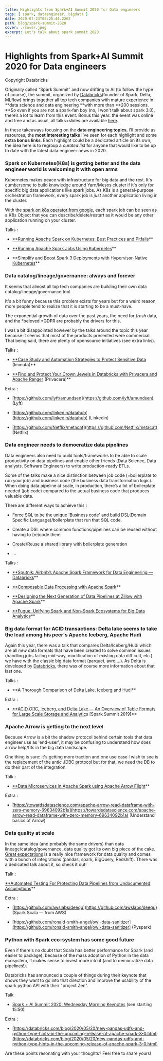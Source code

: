 ```yaml
---
title: Highlights from Spark+AI Summit 2020 for Data engineers
tags: [ spark, dataengineer, bigdata ]
date: 2020-07-23T05:25:44.226Z
path: blog/spark-summit-2020
cover: ./cover.jpeg
excerpt: Let's talk about spark summit 2020  
---
```


# Highlights from Spark+AI Summit 2020 for Data engineers

Copyright Databricks

Originally called “Spark Summit” and now drifting to AI (to follow the hype of course), the summit, organized by [Databricks](undefined)(founder of Spark, Delta, MLflow) brings together all top tech companies with mature experience in **data science and data engineering **with more than **200 sessions. **So even if you are not a spark-fan boy (no, I won't talk about spark 3.0), there’s a lot to learn from this event. Bonus this year: the event was online and free and as usual, all talks+slides are available [here](https://databricks.com/sparkaisummit/north-america-2020/agenda).

In these takeaways focusing on the **data engineering topics**, I'll provide as resources, the **most interesting talks** I've seen for each highlight and some **extra bonus links**. Each highlight could be a dedicated article on its own, the idea here is to regroup a *curated list* for anyone that would like to be up to date with the latest data engineer news in 2020.

### Spark on Kubernetes(K8s) is getting better and the data engineer world is welcoming it with open arms

Kubernetes makes peace with infrastructure for big data and the rest. It's cumbersome to build knowledge around Yarn/Mesos cluster if it's only for specific big data applications like spark jobs. As K8s is a general-purpose orchestration framework, every spark job is *just* another application living in the cluster.

With the [spark on k8s operator from google](https://github.com/GoogleCloudPlatform/spark-on-k8s-operator), each spark job can be seen as a K8s Object that you can describe/delete/restart as it would be any other application running on your cluster.

Talks :

* [**Running Apache Spark on Kubernetes: Best Practices and Pitfalls](https://databricks.com/session_na20/running-apache-spark-on-kubernetes-best-practices-and-pitfalls)**

* [**Running Apache Spark Jobs Using Kubernetes](https://databricks.com/session_na20/running-apache-spark-jobs-using-kubernetes)**

* [**Simplify and Boost Spark 3 Deployments with Hypervisor-Native Kubernetes](https://databricks.com/session_na20/simplify-and-boost-spark-3-deployments-with-hypervisor-native-kubernetes)**

### Data catalog/lineage/governance: always and forever

It seems that almost all top tech companies are building their own data catalog/lineage/governance tool.

It's a bit funny because this problem exists for years but for a weird reason, more people tend to realize that it is starting to be a must-have.

The exponential growth of data over the past years, the need for *fresh* data, and the *beloved *GDPR are probably the drivers for this.

I was a bit disappointed however by the talks around the topic this year because it seems that most of the products presented were commercial. That being said, there are plenty of opensource initiatives (see extra links).

Talks :

* [**Case Study and Automation Strategies to Protect Sensitive Data](https://databricks.com/session_na20/case-study-and-automation-strategies-to-protect-sensitive-data) (Immuta)**

* [**Find and Protect Your Crown Jewels in Databricks with Privacera and Apache Ranger](https://databricks.com/session_na20/find-and-protect-your-crown-jewels-in-databricks-with-privacera-and-apache-ranger) (Privacera)**

Extra :

* [https://github.com/lyft/amundsen](https://github.com/lyft/amundsen) (Lyft)

* [https://github.com/linkedin/datahub](https://github.com/linkedin/datahub) (Linkedin)

* [https://github.com/Netflix/metacat](https://github.com/Netflix/metacat) (Netflix)

### **Data engineer needs to democratize data pipelines**

Data engineers also need to build tools/frameworks to be able to scale productivity on data pipelines and enable other friends (Data Science, Data analysts, Software Engineers) to write production-ready ETLs.

Some of the talks make a nice distinction between job code (=boilerplate to run your job) and business code (the business data transformation logic). When doing data pipeline at scale, in production, there’s a lot of boilerplate needed (job code) compared to the actual business code that produces valuable data.

There are different ways to achieve this :

* Force SQL to be the unique 'Business code' and build DSL(Domain Specific Language)/boilerplate that run that SQL code.

* Create a DSL where common functions/pipelines can be reused without having to (re)code them

* Create/Reuse a shared library with boilerplate generation

* …

Talks :

* [**Sputnik: Airbnb’s Apache Spark Framework for Data Engineering — Databricks](https://databricks.com/session_na20/sputnik-airbnbs-apache-spark-framework-for-data-engineering)**

* [**Composable Data Processing with Apache Spark](https://databricks.com/session_na20/composable-data-processing-with-apache-spark)**

* [**Designing the Next Generation of Data Pipelines at Zillow with Apache Spark](https://databricks.com/session_na20/designing-the-next-generation-of-data-pipelines-at-zillow-with-apache-spark)**

* [**Fugue: Unifying Spark and Non-Spark Ecosystems for Big Data Analytics](https://databricks.com/session_na20/fugue-unifying-spark-and-non-spark-ecosystems-for-big-data-analytics)**

### **Big data format for ACID transactions: Delta lake seems to take the lead among his peer's Apache Iceberg, Apache Hudi**

Again this year, there was a talk that compares Delta/Iceberg/Hudi which are all *new* data formats that have been created to solve common issues (handling jobs failing mid-way, modification of existing data difficult, etc.) we have with the classic big data format (parquet, avro,…). As Delta is developed by [Databricks](undefined), there was of course more information about that last one.

Talks :

* [**A Thorough Comparison of Delta Lake, Iceberg and Hudi](https://databricks.com/session_na20/a-thorough-comparison-of-delta-lake-iceberg-and-hudi)**

Extra :

* [**ACID ORC, Iceberg, and Delta Lake — An Overview of Table Formats for Large Scale Storage and Analytic](https://databricks.com/session_eu19/acid-orc-iceberg-and-delta-lake-an-overview-of-table-formats-for-large-scale-storage-and-analytics)s [Spark Summit 2019]**

### Apache Arrow is getting to the next level

Because Arrow is a bit the shadow protocol behind certain tools that data engineer use as 'end-user', it may be confusing to understand how does arrow help/fits in the big data landscape.

One thing is sure: it's getting more traction and one use case I wish to see is the replacement of the antic JDBC protocol but for that, we need the DB to do their part of the integration.

Talk :

* [**Data Microservices in Apache Spark using Apache Arrow Flight](https://databricks.com/session_na20/data-microservices-in-apache-spark-using-apache-arrow-flight)**

Extra :

* [https://towardsdatascience.com/apache-arrow-read-dataframe-with-zero-memory-69634092b1a](https://towardsdatascience.com/apache-arrow-read-dataframe-with-zero-memory-69634092b1a) (Understand basics of Arrow)

### Data quality at scale

In the same idea (and probably the same drivers) than data lineage/catalog/governance, data quality got its own big piece of the cake. [Great expectations](https://github.com/great-expectations/great_expectations) is a really nice framework for data quality and comes with a bunch of integrations (pandas, spark, BigQuery, Redshift). There was a dedicated talk about it, so check it out!

Talk :

[**Automated Testing For Protecting Data Pipelines from Undocumented Assumptions](https://databricks.com/session_na20/automated-testing-for-protecting-data-pipelines-from-undocumented-assumptions)**

Extra :

* [https://github.com/awslabs/deequ](https://github.com/awslabs/deequ) (Spark Scala — from AWS)

* [https://github.com/ronald-smith-angel/owl-data-sanitizer](https://github.com/ronald-smith-angel/owl-data-sanitizer) (Pyspark)

### Python with Spark eco-system has some good future

Even if there's no doubt that Scala has better performance for Spark (and easier to package), because of the mass adoption of Python in the data ecosystem, it makes sense to invest more into it (and to democratize data pipelines!).

Databricks has announced a couple of things during their keynote that shows they want to go into that direction and improve the usability of the spark python API with their "project Zen".

Talk:

* [Spark + AI Summit 2020: Wednesday Morning Keynotes](https://databricks.com/session_na20/wednesday-morning-keynotes) (see starting 15:50)

Extra :

* [https://databricks.com/blog/2020/05/20/new-pandas-udfs-and-python-type-hints-in-the-upcoming-release-of-apache-spark-3-0.html](https://databricks.com/blog/2020/05/20/new-pandas-udfs-and-python-type-hints-in-the-upcoming-release-of-apache-spark-3-0.html)

Are these points resonating with your thoughts? Feel free to share yours!
